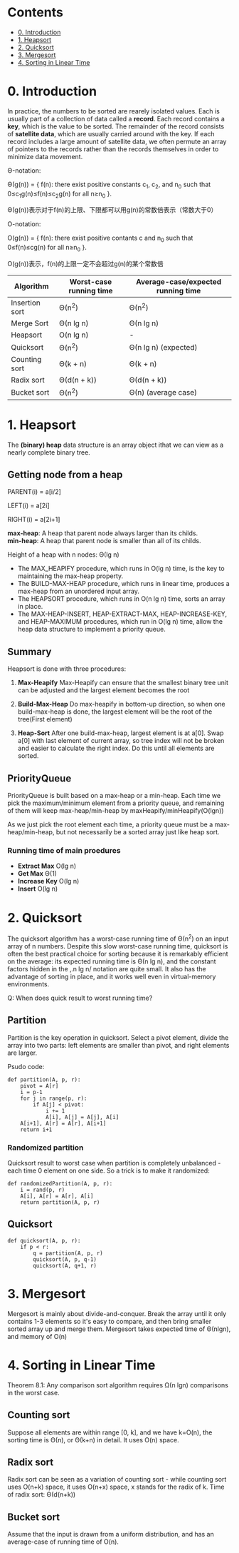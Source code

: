 # Contents

* [0. Introduction](#intro)
* [1. Heapsort](#heapsort)
* [2. Quicksort](#quicksort)
* [3. Mergesort](#mergesort)
* [4. Sorting in Linear Time](#linearsort)

# 0. Introduction <i id="intro"></i>

In practice, the numbers to be sorted are rearely isolated values. Each is usually part of a collection of data called a **record**. Each record contains a **key**, which is the value to be sorted. The remainder of the record consists of **satellite data**, which are usually carried around with the key. If each record includes a large amount of satellite data, we often permute an array of pointers to the records rather than the records themselves in order to minimize data movement.

Θ-notation:

Θ(g(n)) = { f(n): there exist positive constants c<sub>1</sub>, c<sub>2</sub>, and n<sub>0</sub> such that 0≤c<sub>1</sub>g(n)≤f(n)≤c<sub>2</sub>g(n) for all n≥n<sub>0</sub> }.

Θ(g(n))表示对于f(n)的上限、下限都可以用g(n)的常数倍表示（常数大于0）

O-notation:

O(g(n)) = { f(n): there exist positive contants c and n<sub>0</sub> such that 0≤f(n)≤cg(n) for all n≥n<sub>0</sub> }.

O(g(n))表示，f(n)的上限一定不会超过g(n)的某个常数倍



Algorithm      | Worst-case running time | Average-case/expected running time
---------------|-------------------------|-----------------------------------
Insertion sort |    Θ(n<sup>2</sup>)     |  Θ(n<sup>2</sup>)
Merge Sort     |    Θ(n lg n)            |  Θ(n lg n)
Heapsort       |    O(n lg n)            |  -
Quicksort      |    Θ(n<sup>2</sup>)     |  Θ(n lg n) (expected)
Counting sort  |    Θ(k + n)             |  Θ(k + n)
Radix sort     |    Θ(d(n + k))          |  Θ(d(n + k))
Bucket sort    |    Θ(n<sup>2</sup>)     |  Θ(n)   (average case)


# 1. Heapsort <i id="heapsort"></i>

The **(binary) heap** data structure is an array object ithat we can view as a nearly complete binary tree.

## Getting node from a heap

PARENT(i) = a[i/2]

LEFT(i) = a[2i]

RIGHT(i) = a[2i+1]

**max-heap**: A heap that parent node always larger than its childs.   
**min-heap**: A heap that parent node is smaller than all of its childs.

Height of a heap with n nodes: Θ(lg n)

* The MAX_HEAPIFY procedure, which runs in O(lg n) time, is the key to maintaining the max-heap property.
* The BUILD-MAX-HEAP procedure, which runs in linear time, produces a max-heap from an unordered input array.
* The HEAPSORT procedure, which runs in O(n lg n) time, sorts an array in place.
* The MAX-HEAP-INSERT, HEAP-EXTRACT-MAX, HEAP-INCREASE-KEY, and HEAP-MAXIMUM procedures, which run in O(lg n) time, allow the heap data structure to implement a priority queue.

## Summary

Heapsort is done with three procedures:

1. **Max-Heapify**
   Max-Heapify can ensure that the smallest binary tree unit can be adjusted and the largest element becomes the root

2. **Build-Max-Heap**
   Do max-heapify in bottom-up direction, so when one build-max-heap is done, the largest element will be the root of the tree(First element)

3. **Heap-Sort**
   After one build-max-heap, largest element is at a[0]. Swap a[0] with last element of current array, so tree index will not be broken and easier to calculate the right index.
   Do this until all elements are sorted.

## PriorityQueue

PriorityQueue is built based on a max-heap or a min-heap. Each time we pick the maximum/minimum element from a priority queue, and remaining of them will keep max-heap/min-heap by maxHeapify/minHeapify(O(lgn))

As we just pick the root element each time, a priority queue must be a max-heap/min-heap, but not necessarily be a sorted array just like heap sort.

### Running time of main proedures
* **Extract Max** O(lg n)
* **Get Max** Θ(1)
* **Increase Key** O(lg n)
* **Insert** O(lg n)

# 2. Quicksort <i id="quicksort"></i>

The quicksort algorithm has a worst-case running time of Θ(n<sup>2</sup>) on an input array
of n numbers. Despite this slow worst-case running time, quicksort is often the best
practical choice for sorting because it is remarkably efficient on the average: its
expected running time is Θ(n lg n), and the constant factors hidden in the ‚.n lg n/
notation are quite small. It also has the advantage of sorting in place,
and it works well even in virtual-memory environments.

Q: When does quick result to worst running time?

## Partition

Partition is the key operation in quicksort. Select a pivot element, divide the array into two parts: left elements are smaller than pivot, and right elements are larger.

Psudo code:

    def partition(A, p, r):
        pivot = A[r]
        i = p-1
        for j in range(p, r):
            if A[j] < pivot:
                i += 1
                A[i], A[j] = A[j], A[i]
        A[i+1], A[r] = A[r], A[i+1]
        return i+1

### Randomized partition

Quicksort result to worst case when partition is completely unbalanced - each time 0 element on one side. So a trick is to make it randomized:

    def randomizedPartition(A, p, r):
        i = rand(p, r)
        A[i], A[r] = A[r], A[i]
        return partition(A, p, r)

## Quicksort

    def quicksort(A, p, r):
        if p < r:
            q = partition(A, p, r)
            quicksort(A, p, q-1)
            quicksort(A, q+1, r)

# 3. Mergesort <i id="mergesort"></i>

Mergesort is mainly about divide-and-conquer. Break the array until it only contains 1-3 elements so it's easy to compare, and then bring smaller sorted array up and merge them.
Mergesort takes expected time of Θ(nlgn), and memory of O(n)

# 4. Sorting in Linear Time <i id="linearsort"></i>

Theorem 8.1:
Any comparison sort algorithm requires Ω(n lgn) comparisons in the worst case.

## Counting sort

Suppose all elements are within range [0, k], and we have k=O(n), the sorting time is Θ(n), or Θ(k+n) in detail. It uses O(n) space.

## Radix sort

Radix sort can be seen as a variation of counting sort - while counting sort uses O(n+k) space, it uses O(n+x) space, x stands for the radix of k.
Time of radix sort: Θ(d(n+k))

## Bucket sort

Assume that the input is drawn from a uniform distribution, and has an average-case of running time of O(n).



